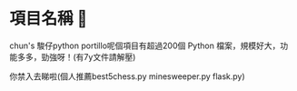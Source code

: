 # 項目名稱 🚀

chun's 駿仔python portillo呢個項目有超過200個 Python 檔案，規模好大，功能多多，勁強呀！(有7y文件請解壓)

你禁入去睇啦(個人推薦best5chess.py minesweeper.py flask.py)


